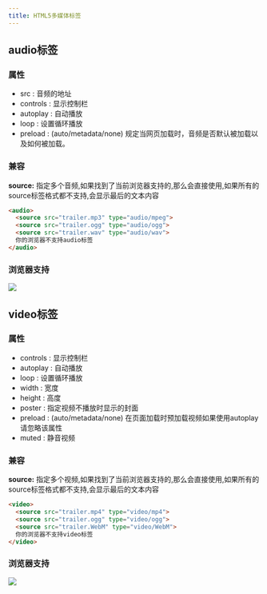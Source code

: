 ```yaml
---
title: HTML5多媒体标签
---
```


## audio标签

### 属性
- src : 音频的地址
- controls : 显示控制栏
- autoplay : 自动播放
- loop : 设置循环播放
- preload : (auto/metadata/none) 规定当网页加载时，音频是否默认被加载以及如何被加载。

### 兼容

**source:** 指定多个音频,如果找到了当前浏览器支持的,那么会直接使用,如果所有的source标签格式都不支持,会显示最后的文本内容
```html
<audio>
  <source src="trailer.mp3" type="audio/mpeg">
  <source src="trailer.ogg" type="audio/ogg">
  <source src="trailer.wav" type="audio/wav">
  你的浏览器不支持audio标签
</audio>
```
### 浏览器支持

![](http://zsw0407.gitee.io/images/images/blog/H5/audio_explorer.png)


## video标签

### 属性
- controls : 显示控制栏
- autoplay : 自动播放
- loop : 设置循环播放
- width : 宽度
- height : 高度
- poster : 指定视频不播放时显示的封面
- preload : (auto/metadata/none) 在页面加载时预加载视频如果使用autoplay请忽略该属性
- muted : 静音视频


### 兼容

**source:** 指定多个视频,如果找到了当前浏览器支持的,那么会直接使用,如果所有的source标签格式都不支持,会显示最后的文本内容
```html
<video>
  <source src="trailer.mp4" type="video/mp4">
  <source src="trailer.ogg" type="video/ogg">
  <source src="trailer.WebM" type="video/WebM">
  你的浏览器不支持video标签
</video>
```

### 浏览器支持

![](http://zsw0407.gitee.io/images/images/blog/H5/video_explorer.png)
 
 <comment-comment/> 
 